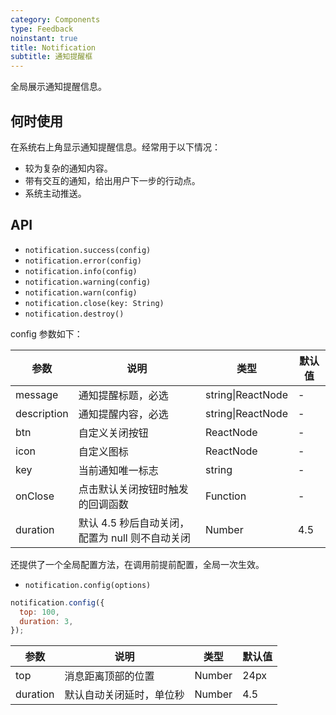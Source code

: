 ```yaml
---
category: Components
type: Feedback
noinstant: true
title: Notification
subtitle: 通知提醒框
---
```


全局展示通知提醒信息。

## 何时使用

在系统右上角显示通知提醒信息。经常用于以下情况：

- 较为复杂的通知内容。
- 带有交互的通知，给出用户下一步的行动点。
- 系统主动推送。

## API

- `notification.success(config)`
- `notification.error(config)`
- `notification.info(config)`
- `notification.warning(config)`
- `notification.warn(config)`
- `notification.close(key: String)`
- `notification.destroy()`

config 参数如下：

| 参数        | 说明                                            | 类型         | 默认值 |
|----------- |---------------------------------------------    | ----------- |--------|
| message    | 通知提醒标题，必选                                 | string\|ReactNode  | -     |
| description | 通知提醒内容，必选                                | string\|ReactNode  | -     |
| btn        | 自定义关闭按钮                                    | ReactNode  | -     |
| icon       | 自定义图标                                       | ReactNode   | -     |
| key        | 当前通知唯一标志                                   | string      | -     |
| onClose    | 点击默认关闭按钮时触发的回调函数                     | Function    | -     |
| duration   | 默认 4.5 秒后自动关闭，配置为 null 则不自动关闭         | Number    | 4.5     |

还提供了一个全局配置方法，在调用前提前配置，全局一次生效。

- `notification.config(options)`

```js
notification.config({
  top: 100,
  duration: 3,
});
```

| 参数       | 说明               | 类型                       | 默认值       |
|------------|--------------------|----------------------------|--------------|
| top        | 消息距离顶部的位置 | Number                     | 24px         |
| duration   | 默认自动关闭延时，单位秒 | Number                   | 4.5         |
